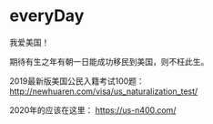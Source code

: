 # everyDay


我爱美国！

期待有生之年有朝一日能成功移民到美国，则不枉此生。

2019最新版美国公民入籍考试100题：
http://newhuaren.com/visa/us_naturalization_test/

2020年的应该在这里：
https://us-n400.com/
